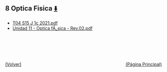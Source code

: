 
<html>
<body>
<h2>8 Optica Fisica <a href="https://downgit.github.io/#/home?url=https://github.com/Apuntes-FIUBA/Apuntes-Electronica/tree/main/82 - Física/8201 - Fisica I/Clase en Linea/8 Optica Fisica" style="font-size:20px">  ⬇️ </a></h2>
<ul>
    <li><a href="T04 S15 J 1c 2021.pdf">T04 S15 J 1c 2021.pdf</a></li>
    <li><a href="Unidad 11 - Optica fÃ_sica - Rev.02.pdf">Unidad 11 - Optica fÃ_sica - Rev.02.pdf</a></li>
</ul>
</body>
</html>














<br><br><br><br><br><a href="../" style="float: left">(Volver)</a> <a href="https://apuntes-fiuba.github.io/Apuntes-Electronica" style="float: right">(Página Principal)</a>
